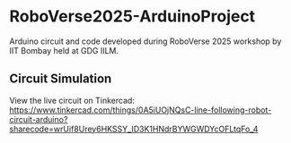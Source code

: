 # RoboVerse2025-ArduinoProject
Arduino circuit and code developed during RoboVerse 2025 workshop by IIT Bombay held at GDG IILM.
## Circuit Simulation
View the live circuit on Tinkercad:
https://www.tinkercad.com/things/0A5iUOjNQsC-line-following-robot-circuit-arduino?sharecode=wrUif8Urey6HKSSY_ID3K1HNdrBYWGWDYcOFLtqFo_4
